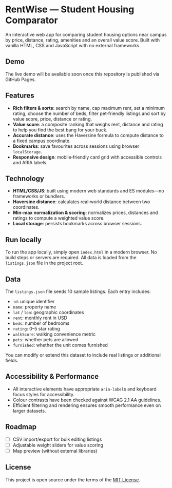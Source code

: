 # RentWise — Student Housing Comparator

An interactive web app for comparing student housing options near campus by price, distance, rating, amenities and an overall value score. Built with vanilla HTML, CSS and JavaScript with no external frameworks.

## Demo

The live demo will be available soon once this repository is published via GitHub Pages.

## Features

- **Rich filters & sorts**: search by name, cap maximum rent, set a minimum rating, choose the number of beds, filter pet‑friendly listings and sort by value score, price, distance or rating.
- **Value score**: a composite ranking that weighs rent, distance and rating to help you find the best bang for your buck.
- **Accurate distance**: uses the Haversine formula to compute distance to a fixed campus coordinate.
- **Bookmarks**: save favourites across sessions using browser `localStorage`.
- **Responsive design**: mobile‑friendly card grid with accessible controls and ARIA labels.

## Technology

- **HTML/CSS/JS**: built using modern web standards and ES modules—no frameworks or bundlers.
- **Haversine distance**: calculates real‑world distance between two coordinates.
- **Min‑max normalization & scoring**: normalizes prices, distances and ratings to compute a weighted value score.
- **Local storage**: persists bookmarks across browser sessions.

## Run locally

To run the app locally, simply open `index.html` in a modern browser. No build steps or servers are required. All data is loaded from the `listings.json` file in the project root.

## Data

The `listings.json` file seeds 10 sample listings. Each entry includes:

- `id`: unique identifier
- `name`: property name
- `lat` / `lon`: geographic coordinates
- `rent`: monthly rent in USD
- `beds`: number of bedrooms
- `rating`: 0–5 star rating
- `walkScore`: walking convenience metric
- `pets`: whether pets are allowed
- `furnished`: whether the unit comes furnished

You can modify or extend this dataset to include real listings or additional fields.

## Accessibility & Performance

- All interactive elements have appropriate `aria-label`s and keyboard focus styles for accessibility.
- Colour contrasts have been checked against WCAG 2.1 AA guidelines.
- Efficient filtering and rendering ensures smooth performance even on larger datasets.

## Roadmap

- [ ] CSV import/export for bulk editing listings
- [ ] Adjustable weight sliders for value scoring
- [ ] Map preview (without external libraries)

## License

This project is open source under the terms of the [MIT License](LICENSE).
